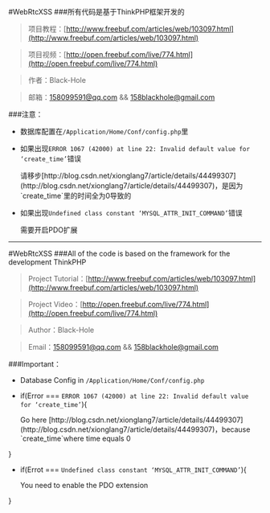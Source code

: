 #WebRtcXSS
###所有代码是基于ThinkPHP框架开发的
>项目教程：[http://www.freebuf.com/articles/web/103097.html](http://www.freebuf.com/articles/web/103097.html)

>项目视频：[http://open.freebuf.com/live/774.html](http://open.freebuf.com/live/774.html)

>作者：Black-Hole

>邮箱：158099591@qq.com && 158blackhole@gmail.com

###注意：

* 数据库配置在`/Application/Home/Conf/config.php`里

* 如果出现`ERROR 1067 (42000) at line 22: Invalid default value for ‘create_time’`错误
  <p>请移步[http://blog.csdn.net/xionglang7/article/details/44499307](http://blog.csdn.net/xionglang7/article/details/44499307)，是因为`create_time`里的时间全为0导致的</p>

* 如果出现`Undefined class constant ‘MYSQL_ATTR_INIT_COMMAND’`错误
  <p>需要开启PDO扩展</p>

***
#WebRtcXSS
###All of the code is based on the framework for the development ThinkPHP
>Project Tutorial：[http://www.freebuf.com/articles/web/103097.html](http://www.freebuf.com/articles/web/103097.html)

>Project Video：[http://open.freebuf.com/live/774.html](http://open.freebuf.com/live/774.html)

>Author：Black-Hole

>Email：158099591@qq.com && 158blackhole@gmail.com

###Important：
* Database Config in `/Application/Home/Conf/config.php`

* if(Error === `ERROR 1067 (42000) at line 22: Invalid default value for ‘create_time’`){
   <p>Go here [http://blog.csdn.net/xionglang7/article/details/44499307](http://blog.csdn.net/xionglang7/article/details/44499307)，because `create_time`where time equals 0</p>
}

* if(Errot === `Undefined class constant ‘MYSQL_ATTR_INIT_COMMAND’`){
  <p>You need to enable the PDO extension</p>
}